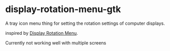 # display-rotation-menu-gtk

A tray icon menu thing for setting the rotation settings of computer displays.

inspired by [Display Rotation Menu](http://www.magesw.com/displayrotation/).

Currently not working well with multiple screens
